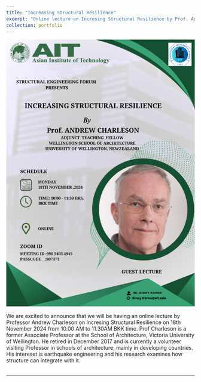 ```yaml
---
title: "Increasing Structural Resilience"
excerpt: "Online lecture on Incresing Structural Resilience by Prof. Andrew Charleson"
collection: portfolio
---
```

<img src='/images/Professor_Andrew_Charleson.png'>

We are excited to announce that we will be having an online lecture by Professor Andrew Charleson on Incresing Structural Resilience on 18th November 2024 from 10.00 AM to 11.30AM BKK time. Prof Charleson is a former Associate Professor at the School of Architecture, Victoria University of Wellington. He retired in December 2017 and is currently a volunteer visiting Professor in schools of architecture, mainly in developing countries. His intereset is earthquake engineering and his research examines how structure can integrate with it.<br /><br />


---
